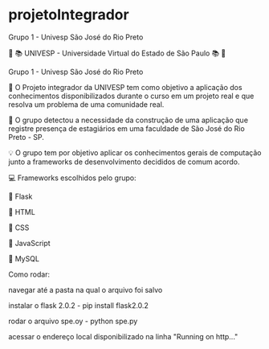 # projetoIntegrador
Grupo 1 - Univesp São José do Rio Preto 


📔 📚 UNIVESP - Universidade Virtual do Estado de São Paulo 📚 📔

Grupo 1 - Univesp São José do Rio Preto

📌 O Projeto integrador da UNIVESP tem como objetivo a aplicação dos conhecimentos disponibilizados durante o curso em um projeto real e que resolva um problema de uma comunidade real.

📌 O grupo detectou a necessidade da construção de uma aplicação que registre presença de estagiários em uma faculdade de São José do Rio Preto - SP.

💡 O grupo tem por objetivo aplicar os conhecimentos gerais de computação junto a frameworks de desenvolvimento decididos de comum acordo.

💻 Frameworks escolhidos pelo grupo:

📌 Flask

📌 HTML

📌 CSS

📌 JavaScript

📌 MySQL

Como rodar:

navegar até a pasta na qual o arquivo foi salvo

instalar o flask 2.0.2 - pip install flask2.0.2

rodar o arquivo spe.oy - python spe.py

acessar o endereço local disponibilizado na linha "Running on http..."
